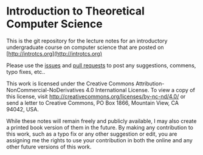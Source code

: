 # Introduction to Theoretical Computer Science

This is the git repository for the  lecture notes for an introductory undergraduate course on computer science that are posted on [http://introtcs.org](http://introtcs.org)

Please use the [issues](https://github.com/boazbk/tcs/issues) and [pull requests](https://github.com/boazbk/tcs/pulls) to post any suggestions, commens, typo fixes, etc..


This work is licensed under the Creative Commons Attribution-NonCommercial-NoDerivatives 4.0 International License. To view a copy of this license, visit http://creativecommons.org/licenses/by-nc-nd/4.0/ or send a letter to Creative Commons, PO Box 1866, Mountain View, CA 94042, USA.

While these notes will remain freely and publicly available, I  may also create a printed book version of them  in the future.
By making any contribution to this work, such as a typo fix or any other suggestion or edit, you are assigning me the rights to use your contribution in both the online and any other future versions of this work.
